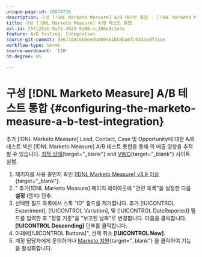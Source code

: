 ```yaml
---
unique-page-id: 18874726
description: 구성 [!DNL Marketo Measure] A/B 테스트 통합 - [!DNL Marketo Measure]
title: 구성 [!DNL Marketo Measure] A/B 테스트 통합
exl-id: 25fc25eb-9a72-4824-9a98-cc286e5c1e4a
feature: A/B Testing, Integration
source-git-commit: 9e672d0c568ee0b889461bb8ba6fc6333edf31ce
workflow-type: tm+mt
source-wordcount: '110'
ht-degree: 0%

---
```


# 구성 [!DNL Marketo Measure] A/B 테스트 통합 {#configuring-the-marketo-measure-a-b-test-integration}

추가 [!DNL Marketo Measure] Lead, Contact, Case 및 Opportunity에 대한 A/B 테스트 섹션 [!DNL Marketo Measure] A/B 테스트 통합을 통해 의 매출 영향을 추적할 수 있습니다. [최적 상태](https://www.optimizely.com/){target="_blank"} and [VWO](https://vwo.com/){target="_blank"} 사이트 실험.

1. 패키지를 사용 중인지 확인 [[!DNL Marketo Measure] v3.9 이상](https://appexchange.salesforce.com/appxListingDetail?listingId=a0N3000000B3KLuEAN){target="_blank"}.
1. &quot; 추가[!DNL Marketo Measure] 페이지 레이아웃에 &quot;관련 목록&quot;을 설정한 다음 **설정** (렌치) 단추.
1. 선택한 필드 목록에서 스톡 &quot;ID&quot; 필드를 제거합니다. 추가 [!UICONTROL Experiment], [!UICONTROL Variation], 및 [!UICONTROL DateReported] 필드를 입력한 후 &quot;정렬 기준&quot;을 &quot;보고된 날짜&quot;로 변경합니다. 다음을 클릭합니다. **[!UICONTROL Descending]** 단추를 클릭합니다.
1. 아래에[!UICONTROL Buttons]&quot;, 선택 취소 **[!UICONTROL New]**.
1. 계정 담당자에게 문의하거나 [Marketo 지원](https://nation.marketo.com/t5/support/ct-p/Support){target="_blank"} 을 클릭하여 기능을 활성화합니다.
